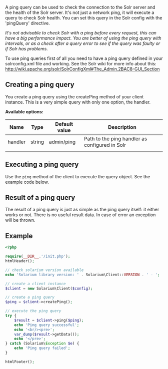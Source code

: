 A ping query can be used to check the connection to the Solr server and the health of the Solr server. It's not just a network ping, it will execute a query to check Solr health. You can set this query in the Solr config with the 'pingQuery' directive.

*It's not advisable to check Solr with a ping before every request, this can have a big performance impact. You are better of using the ping query with intervals, or as a check after a query error to see if the query was faulty or if Solr has problems.*

To use ping queries first of all you need to have a ping query defined in your solrconfig.xml file and working. See the Solr wiki for more info about this: <http://wiki.apache.org/solr/SolrConfigXml#The_Admin.2BAC8-GUI_Section>

Creating a ping query
---------------------

You create a ping query using the createPing method of your client instance. This is a very simple query with only one option, the handler.

**Available options:**

| Name    | Type   | Default value | Description                                    |
|---------|--------|---------------|------------------------------------------------|
| handler | string | admin/ping    | Path to the ping handler as configured in Solr |
||

Executing a ping query
----------------------

Use the `ping` method of the client to execute the query object. See the example code below.

Result of a ping query
----------------------

The result of a ping query is just as simple as the ping query itself: it either works or not. There is no useful result data. In case of error an exception will be thrown.

Example
-------

```php
<?php

require(__DIR__.'/init.php');
htmlHeader();

// check solarium version available
echo 'Solarium library version: ' . Solarium\Client::VERSION . ' - ';

// create a client instance
$client = new Solarium\Client($config);

// create a ping query
$ping = $client->createPing();

// execute the ping query
try {
    $result = $client->ping($ping);
    echo 'Ping query successful';
    echo '<br/><pre>';
    var_dump($result->getData());
    echo '</pre>';
} catch (Solarium\Exception $e) {
    echo 'Ping query failed';
}

htmlFooter();

```
